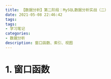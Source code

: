 ```yaml
---
title: 【数据分析】第二阶段：MySQL数据分析实战（二）
date: 2021-05-08 22:46:42
tags:
tags:
- 学习笔记
categories:
- 数据分析
description: 窗口函数、索引、视图
---
```


# 1. 窗口函数

